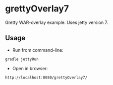 # grettyOverlay7

Gretty WAR-overlay example. Uses jetty version 7.

## Usage

- Run from command-line:

```
gradle jettyRun
```

- Open in browser:

```
http://localhost:8080/grettyOverlay7/
```
